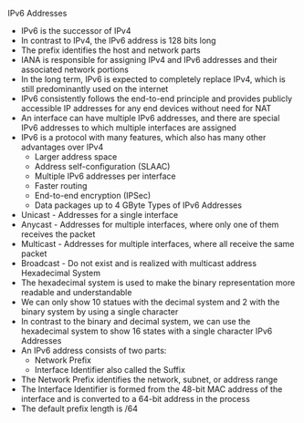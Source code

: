 IPv6 Addresses
- IPv6 is the successor of IPv4
- In contrast to IPv4, the IPv6 address is 128 bits long
- The prefix identifies the host and network parts
- IANA is responsible for assigning IPv4 and IPv6 addresses and their associated network portions
- In the long term, IPv6 is expected to completely replace IPv4, which is still predominantly used on the internet
- IPv6 consistently follows the end-to-end principle and provides publicly accessible IP addresses for any end devices without need for NAT
- An interface can have multiple IPv6 addresses, and there are special IPv6 addresses to which multiple interfaces are assigned
- IPv6 is a protocol with many features, which also has many other advantages over IPv4
    - Larger address space
    - Address self-configuration (SLAAC)
    - Multiple IPv6 addresses per interface
    - Faster routing 
    - End-to-end encryption (IPSec)
    - Data packages up to 4 GByte
Types of IPv6 Addresses
- Unicast - Addresses for a single interface
- Anycast - Addresses for multiple interfaces, where only one of them receives the packet
- Multicast - Addresses for multiple interfaces, where all receive the same packet
- Broadcast - Do not exist and is realized with multicast address
Hexadecimal System
- The hexadecimal system is used to make the binary representation more readable and understandable
- We can only show 10 statues with the decimal system and 2 with the binary system by using a single character
- In contrast to the binary and decimal system, we can use the hexadecimal system to show 16 states with a single character
IPv6 Addresses
- An IPv6 address consists of two parts:
    - Network Prefix
    - Interface Identifier also called the Suffix
- The Network Prefix identifies the network, subnet, or address range
- The Interface Identifier is formed from the 48-bit MAC address of the interface and is converted to a 64-bit address in the process
- The default prefix length is /64

